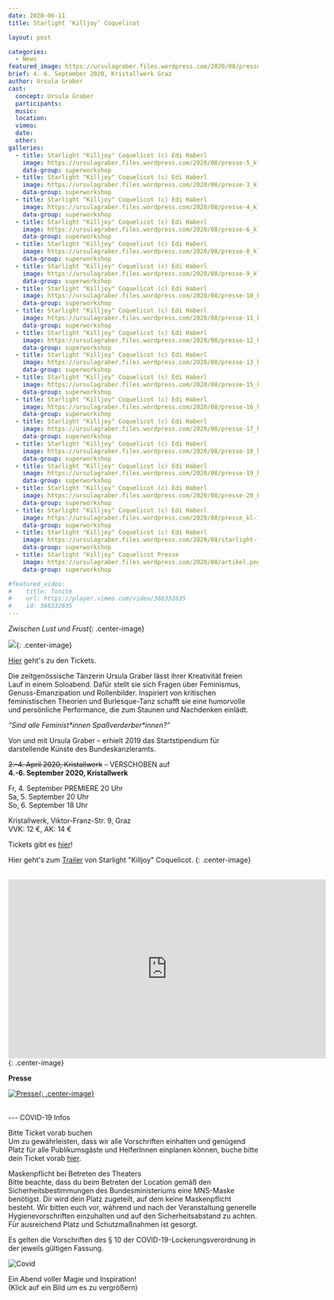 ```yaml
---
date: 2020-06-11
title: Starlight ‘Killjoy’ Coquelicot

layout: post

categories:
  - News
featured_image: https://ursulagraber.files.wordpress.com/2020/08/presse-5_kl-1.jpg
brief: 4.-6. September 2020, Kristallwerk Graz
author: Ursula Graber
cast:
  concept: Ursula Graber
  participants:
  music:
  location:
  vimeo:
  date:
  other:
galleries:
  - title: Starlight "Killjoy" Coquelicot (c) Edi Haberl
    image: https://ursulagraber.files.wordpress.com/2020/08/presse-5_kl-1.jpg
    data-group: superworkshop
  - title: Starlight "Killjoy" Coquelicot (c) Edi Haberl
    image: https://ursulagraber.files.wordpress.com/2020/08/presse-3_kl.jpg
    data-group: superworkshop
  - title: Starlight "Killjoy" Coquelicot (c) Edi Haberl
    image: https://ursulagraber.files.wordpress.com/2020/08/presse-4_kl.jpg
    data-group: superworkshop
  - title: Starlight "Killjoy" Coquelicot (c) Edi Haberl
    image: https://ursulagraber.files.wordpress.com/2020/08/presse-6_kl.jpg
    data-group: superworkshop
  - title: Starlight "Killjoy" Coquelicot (c) Edi Haberl
    image: https://ursulagraber.files.wordpress.com/2020/08/presse-8_kl.jpg
    data-group: superworkshop
  - title: Starlight "Killjoy" Coquelicot (c) Edi Haberl
    image: https://ursulagraber.files.wordpress.com/2020/08/presse-9_kl.jpg
    data-group: superworkshop
  - title: Starlight "Killjoy" Coquelicot (c) Edi Haberl
    image: https://ursulagraber.files.wordpress.com/2020/08/presse-10_kl.jpg
    data-group: superworkshop
  - title: Starlight "Killjoy" Coquelicot (c) Edi Haberl
    image: https://ursulagraber.files.wordpress.com/2020/08/presse-11_kl.jpg
    data-group: superworkshop
  - title: Starlight "Killjoy" Coquelicot (c) Edi Haberl
    image: https://ursulagraber.files.wordpress.com/2020/08/presse-12_kl.jpg
    data-group: superworkshop
  - title: Starlight "Killjoy" Coquelicot (c) Edi Haberl
    image: https://ursulagraber.files.wordpress.com/2020/08/presse-13_kl.jpg
    data-group: superworkshop
  - title: Starlight "Killjoy" Coquelicot (c) Edi Haberl
    image: https://ursulagraber.files.wordpress.com/2020/08/presse-15_kl.jpg
    data-group: superworkshop
  - title: Starlight "Killjoy" Coquelicot (c) Edi Haberl
    image: https://ursulagraber.files.wordpress.com/2020/08/presse-16_kl.jpg
    data-group: superworkshop
  - title: Starlight "Killjoy" Coquelicot (c) Edi Haberl
    image: https://ursulagraber.files.wordpress.com/2020/08/presse-17_kl.jpg
    data-group: superworkshop
  - title: Starlight "Killjoy" Coquelicot (c) Edi Haberl
    image: https://ursulagraber.files.wordpress.com/2020/08/presse-18_kl.jpg
    data-group: superworkshop
  - title: Starlight "Killjoy" Coquelicot (c) Edi Haberl
    image: https://ursulagraber.files.wordpress.com/2020/08/presse-19_kl.jpg
    data-group: superworkshop
  - title: Starlight "Killjoy" Coquelicot (c) Edi Haberl
    image: https://ursulagraber.files.wordpress.com/2020/08/presse-20_kl.jpg
    data-group: superworkshop
  - title: Starlight "Killjoy" Coquelicot (c) Edi Haberl
    image: https://ursulagraber.files.wordpress.com/2020/08/presse_kl-1.jpg
    data-group: superworkshop
  - title: Starlight "Killjoy" Coquelicot (c) Edi Haberl
    image: https://ursulagraber.files.wordpress.com/2020/08/starlight-flyer.png
    data-group: superworkshop
  - title: Starlight "Killjoy" Coquelicot Presse
    image: https://ursulagraber.files.wordpress.com/2020/08/artikel.png
    data-group: superworkshop

#featured_video:
#    title: Tonite
#    url: https://player.vimeo.com/video/366332635
#    id: 366332635
---
```



*Zwischen Lust und Frust*{: .center-image}

![](https://ursulagraber.files.wordpress.com/2020/08/presse-16_kl.jpg?w=500&fit=crop){: .center-image}

[Hier](https://shop.ticketteer.com/ursula_graber_contemporary_dancer_choreographer/e/evt_5e620259ad9b9400189b83dd) geht's zu den Tickets.<br />

Die zeitgenössische Tänzerin Ursula Graber lässt ihrer Kreativität freien Lauf in einem Soloabend. Dafür stellt sie sich Fragen über Feminismus, Genuss-Emanzipation und Rollenbilder.
Inspiriert von kritischen feministischen Theorien und Burlesque-Tanz schafft sie eine humorvolle und persönliche Performance, die zum Staunen und Nachdenken einlädt.  

*“Sind alle Feminist\*innen Spaßverderber\*innen?”<br />*

Von und mit Ursula Graber – erhielt 2019 das Startstipendium für darstellende Künste des Bundeskanzleramts.<br />

<del>2.-4. April 2020, Kristallwerk</del> – VERSCHOBEN auf<br />
**4.-6. September 2020, Kristallwerk<br />**

Fr, 4. September PREMIERE 20 Uhr<br />
Sa, 5. September 20 Uhr<br />
So, 6. September 18 Uhr<br />

Kristallwerk, Viktor-Franz-Str. 9, Graz<br />
VVK: 12 €, AK: 14 €<br />

Tickets gibt es [hier](https://shop.ticketteer.com/ursula_graber_contemporary_dancer_choreographer/e/evt_5e620259ad9b9400189b83dd)!<br />

Hier geht's zum [Trailer](https://youtu.be/PwxjyPF9Ofo ) von Starlight "Killjoy" Coquelicot.
{: .center-image}

<br />
<iframe type="text/html" width="640" height="360"
  src="https://www.youtube.com/embed/PwxjyPF9Ofo"
  frameborder="0"></iframe>
{: .center-image}

**Presse**

[![Presse](https://ursulagraber.files.wordpress.com/2020/08/artikel.png?w=300){: .center-image}](https://ursulagraber.files.wordpress.com/2020/08/artikel.png?w=1000)

<br />
---
COVID-19 Infos

Bitte Ticket vorab buchen<br />
Um zu gewährleisten, dass wir alle Vorschriften einhalten und genügend Platz für alle Publikumsgäste und HelferInnen einplanen können, buche bitte dein Ticket vorab [hier](https://shop.ticketteer.com/ursula_graber_contemporary_dancer_choreographer/e/evt_5e620259ad9b9400189b83dd).

Maskenpflicht bei Betreten des Theaters<br />
Bitte beachte, dass du beim Betreten der Location gemäß den Sicherheitsbestimmungen des Bundesministeriums eine MNS-Maske benötigst.
Dir wird dein Platz zugeteilt, auf dem keine Maskenpflicht besteht. Wir bitten euch vor, während und nach der Veranstaltung generelle Hygienevorschriften einzuhalten und auf den Sicherheitsabstand zu achten. Für ausreichend Platz und Schutzmaßnahmen ist gesorgt.<br />


Es gelten die Vorschriften des § 10 der COVID-19-Lockerungsverordnung in der jeweils gültigen Fassung.

![Covid](https://ursulagraber.files.wordpress.com/2020/08/schutzmasnahmen-gegen-das-coronavirus_pdfua.png)

<!--plop-->

Ein Abend voller Magie und Inspiration!<br />
(Klick auf ein Bild um es zu vergrößern)

<!--[![Totem](https://i.vimeocdn.com/video/746500438_640.jpg)](https://player.vimeo.com/video/306702195)-->
